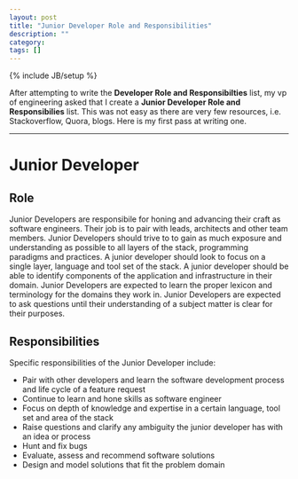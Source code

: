 ```yaml
---
layout: post
title: "Junior Developer Role and Responsibilities"
description: ""
category: 
tags: []
---
```

{% include JB/setup %}

After attempting to write the __Developer Role and Responsibilties__ list, my vp of engineering asked that I create a __Junior Developer Role and Responsibilies__ list. This was not easy as there are very few resources, i.e. Stackoverflow, Quora, blogs. Here is my first pass at writing one.

---
# Junior Developer #

## Role ##

Junior Developers are responsibile for honing and advancing their craft as software engineers. Their job is to pair with leads, architects and other team members. Junior Developers should trive to to gain as much exposure and understanding as possible to all layers of the stack, programming paradigms and practices. A junior developer should look to focus on a single layer, language and tool set of the stack. A junior developer should be able to identify components of the application and infrastructure in their domain. Junior Developers are expected to learn the proper lexicon and terminology for the domains they work in. Junior Developers are expected to ask questions until their understanding of a subject matter is clear for their purposes.

## Responsibilities ##

Specific responsibilities of the Junior Developer include:

- Pair with other developers and learn the software development process and life cycle of a feature request
- Continue to learn and hone skills as software engineer
- Focus on depth of knowledge and expertise in a certain language, tool set and area of the stack
- Raise questions and clarify any ambiguity the junior developer has with an idea or process
- Hunt and fix bugs
- Evaluate, assess and recommend software solutions
- Design and model solutions that fit the problem domain
